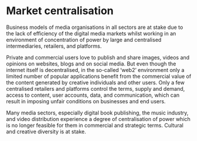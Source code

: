 # Market centralisation

Business models of media organisations in all sectors are at stake due to the lack of efficiency of the digital media markets whilst working in an environment of concentration of power by large and centralised intermediaries, retailers, and platforms.

Private and commercial users love to publish and share images, videos and opinions on websites, blogs and on social media. But even though the internet itself is decentralised, in the so-called ‘web2’ environment only a limited number of popular applications benefit from the commercial value of the content generated by creative individuals and other users. Only a few centralised retailers and platforms control the terms, supply and demand, access to content, user accounts, data, and communication, which can result in imposing unfair conditions on businesses and end users.

Many media sectors, especially digital book publishing, the music industry, and video distribution experience a degree of centralisation of power which is no longer feasible for them in commercial and strategic terms. Cultural and creative diversity is at stake.

